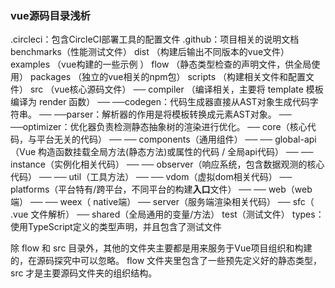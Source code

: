 ### vue源码目录浅析

.circleci：包含CircleCI部署工具的配置文件
.github：项目相关的说明文档 
benchmarks（性能测试文件）
dist （构建后输出不同版本的vue文件）
examples （vue构建的一些示例 ）
flow （静态类型检查的声明文件，供全局使用）
packages （独立的vue相关的npm包）
scripts （构建相关文件和配置文件）
src （vue核心源码文件）
── compiler （编译相关，主要将 template 模板编译为 render 函数）
── ──codegen：代码生成器直接从AST对象生成代码字符串。
── ──parser：解析器的作用是将模板转换成元素AST对象。
── ──optimizer：优化器负责检测静态抽象树的渲染进行优化。
── core（核心代码，与平台无关的代码）
── ── components（通用组件）
── ── global-api（Vue 构造函数挂载全局方法(静态方法)或属性的代码 / 全局api代码）
── ── instance（实例化相关代码）
── ── observer（响应系统，包含数据观测的核心代码）
── ── util（工具方法）
── ── vdom（虚拟dom相关代码）
── platforms（平台特有/跨平台，不同平台的构建**入口**文件）
── ── web（web端）
── ── weex（ native端）
── server（服务端渲染相关代码）
── sfc（ .vue 文件解析）
── shared（全局通用的变量/方法）
test（测试文件）
types：使用TypeScript定义的类型声明，并且包含了测试文件

除 flow 和 src 目录外，其他的文件夹主要都是用来服务于Vue项目组织和构建的，在源码探究中可以忽略。
flow 文件夹里包含了一些预先定义好的静态类型，
 src 才是主要源码文件夹的组织结构。



